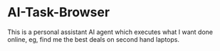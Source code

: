 # AI-Task-Browser
This is a personal assistant AI agent which executes what I want done online, eg, find me the best deals on second hand laptops.
